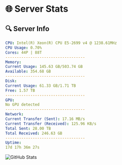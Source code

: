 # 🌐 Server Stats
## 🔍 Server Info
```yaml
CPU: Intel(R) Xeon(R) CPU E5-2699 v4 @ 1238.61MHz
CPU Usage: 0.70%
Cores: 44P | 88T
-----------------------------------
Memory:
Current Usage: 145.63 GB/503.74 GB
Available: 354.68 GB
-----------------------------------
Disk:
Current Usage: 61.33 GB/1.71 TB
Free: 1.57 TB
-----------------------------------
GPU:
No GPU detected
-----------------------------------
Network:
Current Transfer (Sent): 17.16 MB/s
Current Transfer (Received): 125.96 KB/s
Total Sent: 28.00 TB
Total Received: 246.63 GB
-----------------------------------
Uptime:
17d 17h 36m 27s
```
![GitHub Stats](https://img.shields.io/badge/Updated-2025-03-25_14:59:16-blue)